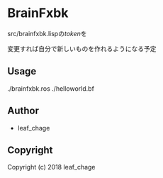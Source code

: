 # BrainFxbk
src/brainfxbk.lispの*token*を

変更すれば自分で新しいものを作れるようになる予定

## Usage
./brainfxbk.ros ./helloworld.bf

## Author

* leaf_chage

## Copyright

Copyright (c) 2018 leaf_chage
